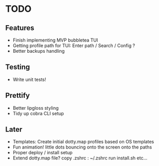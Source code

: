 # TODO

## Features

- Finish implementing MVP bubbletea TUI
- Getting profile path for TUI: Enter path / Search / Config ?
- Better backups handling

## Testing

- Write unit tests!

## Prettify

- Better lipgloss styling
- Tidy up cobra CLI setup

## Later

- Templates: Create initial dotty.map profiles based on OS templates
- Fun animation! little dots bouncing onto the screen onto the paths
- Proper deploy / install setup
- Extend dotty.map file?
    copy .zshrc : ~/.zshrc
    run install.sh
    etc...


